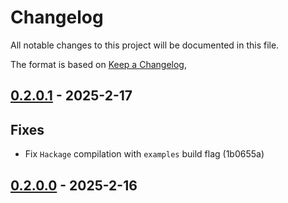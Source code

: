 # Changelog

All notable changes to this project will be documented in this file.

The format is based on [Keep a Changelog](https://keepachangelog.com/en/1.0.0/),

## [0.2.0.1](https://github.com/matthunz/aztecs/compare/aztecs-sdl-text-v0.2.0.0..aztecs-sdl-text-v0.2.0.1) - 2025-2-17

## Fixes

- Fix `Hackage` compilation with `examples` build flag (1b0655a)

## [0.2.0.0](https://github.com/matthunz/aztecs/compare/aztecs-sdl-text-v0.2.0.0) - 2025-2-16
